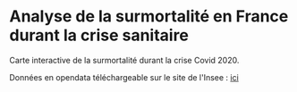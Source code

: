 # Analyse de la surmortalité en France durant la crise sanitaire

Carte interactive de la surmortalité durant la crise Covid 2020.

Données en opendata téléchargeable sur le site de l'Insee : [ici](https://www.insee.fr/fr/statistiques/4487988)


